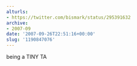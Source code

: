 ```yaml
---
alturls:
- https://twitter.com/bismark/status/295391632
archive:
- 2007-09
date: '2007-09-26T22:51:16+00:00'
slug: '1190847076'
---
```


being a TINY TA

